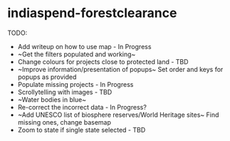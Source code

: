 # indiaspend-forestclearance

TODO: 

- Add writeup on how to use map - In Progress
- ~Get the filters populated and working~
- Change colours for projects close to protected land - TBD
- ~Improve information/presentation of popups~ Set order and keys for popups as provided
- Populate missing projects - In Progress
- Scrollytelling with images - TBD
- ~Water bodies in blue~
- Re-correct the incorrect data - In Progress?
- ~Add UNESCO list of biosphere reserves/World Heritage sites~ Find missing ones, change basemap
- Zoom to state if single state selected - TBD
